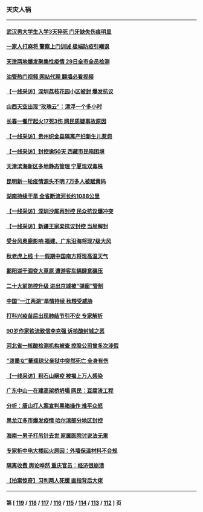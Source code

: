 ### 天灾人祸
---
#### [武汉男大学生入学3天猝死 门牙缺失伤痕明显](../../pages/ncid280/n13834441.md?09290045) 
#### [一家人打麻将 警察上门训诫 极端防疫引嘲讽](../../pages/ncid280/n13834455.md?09290045) 
#### [天津两地爆发聚集性疫情 29日全市全员检测](../../pages/ncid280/n13834524.md?09290045) 
#### [油管热门视频 网站代理 翻墙必看视频](http://209.222.30.114:81/youtube.html?09290045)
#### [【一线采访】深圳荔枝花园小区被封 爆发抗议](../../pages/ncid280/n13834469.md?09290045) 
#### [山西天空出现“玫瑰云”：漂浮一个多小时](../../pages/ncid280/n13834482.md?09290045) 
#### [长春一餐厅起火17死3伤 网民质疑事故原因](../../pages/ncid280/n13834400.md?09290045) 
#### [【一线采访】贵州织金县隔离产妇新生儿惹怨](../../pages/ncid280/n13833706.md?09290045) 
#### [【一线采访】封控逾50天 西藏市民陷困境](../../pages/ncid280/n13833674.md?09290045) 
#### [天津滨海新区多地静态管理 宁夏现双毒株](../../pages/ncid280/n13833419.md?09290045) 
#### [昆明新一轮疫情源头不明 7万多人被赋黄码](../../pages/ncid280/n13833743.md?09290045) 
#### [湖南持续干旱 全省断流河长约1088公里](../../pages/ncid280/n13833363.md?09290045) 
#### [【一线采访】深圳沙尾再封控 民众抗议爆冲突](../../pages/ncid280/n13833087.md?09290045) 
#### [【一线采访】新疆王家梁抗议封控 当局解封](../../pages/ncid280/n13832937.md?09290045) 
#### [受台风奥鹿影响 福建、广东沿海将现7级大风](../../pages/ncid280/n13832858.md?09290045) 
#### [秋老虎上线 十一假期中国南方将现高温天气](../../pages/ncid280/n13832749.md?09290045) 
#### [鄱阳湖干涸变大草原 遭游客车辆肆意碾压](../../pages/ncid280/n13832774.md?09290045) 
#### [二十大前防控升级 进出京城被“弹窗”管制](../../pages/ncid280/n13832665.md?09290045) 
#### [中国“一江两湖”旱情持续 秋粮受威胁](../../pages/ncid280/n13832714.md?09290045) 
#### [打科兴疫苗后出现肺结节引不安 专家解析](../../pages/ncid280/n13832328.md?09290045) 
#### [90岁作家铁流致信李克强 诉核酸封城之恶](../../pages/ncid280/n13832290.md?09290045) 
#### [河北省一核酸检测机构被查 控股公司曾多次涉假](../../pages/ncid280/n13832156.md?09290045) 
#### [“泼墨女”董瑶琼父亲狱中突然死亡 全身有伤](../../pages/ncid280/n13832115.md?09290045) 
#### [【一线采访】积石山瞒疫 被揭上万人感染](../../pages/ncid280/n13831910.md?09290045) 
#### [广东中山一在建高架桥坍塌 网民：豆腐渣工程](../../pages/ncid280/n13831870.md?09290045) 
#### [分析：唐山打人案宣判黑箱操作 难平众怒](../../pages/ncid280/n13831867.md?09290045) 
#### [黑龙江多市爆发疫情 哈尔滨部分地区封控](../../pages/ncid280/n13831830.md?09290045) 
#### [海南一男子打吊针去世 家属医院讨说法无果](../../pages/ncid280/n13831762.md?09290045) 
#### [专家析中电大楼起火原因：外墙保温材料不合规](../../pages/ncid280/n13831653.md?09290045) 
#### [隔离收费 舆论哗然 重庆官员：经济很崩溃](../../pages/ncid280/n13831434.md?09290045) 
#### [【拍案惊奇】习判两人死缓 直指背后大佬](../../pages/ncid280/n13831371.md?09290045) 

---
#### 第 [ [119](./119.md?09290045) / [118](./118.md?09290045) / [117](./117.md?09290045) / [116](./116.md?09290045) / [115](./115.md?09290045) / [114](./114.md?09290045) / [113](./113.md?09290045) / [112](./112.md?09290045) ] 页
